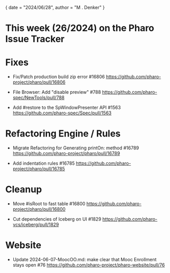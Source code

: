 {
	date = "2024/06/28",
	author = "M . Denker"
}

# This week (26/2024) on the Pharo Issue Tracker


# Fixes

- Fix/Patch production build zip error #16806
	https://github.com/pharo-project/pharo/pull/16806

- File Browser: Add "disable preview" #788
	https://github.com/pharo-spec/NewTools/pull/788
	
- Add #restore to the SpWindowPresenter API #1563
	https://github.com/pharo-spec/Spec/pull/1563
	

# Refactoring Engine / Rules

- Migrate Refactoring for Generating printOn: method #16789
	https://github.com/pharo-project/pharo/pull/16789

- Add indentation rules #16785
	https://github.com/pharo-project/pharo/pull/16785
	
	
# Cleanup

- Move #isRoot to fast table #16800
	https://github.com/pharo-project/pharo/pull/16800

- Cut dependencies of Iceberg on UI #1829
	https://github.com/pharo-vcs/iceberg/pull/1829
	

# Website

- Update 2024-06-07-MoocOO.md: make clear that Mooc Enrollment stays open #76
	https://github.com/pharo-project/pharo-website/pull/76